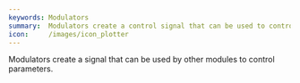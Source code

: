 ```yaml
---
keywords: Modulators
summary:  Modulators create a control signal that can be used to control other modules.
icon:     /images/icon_plotter
---
```


Modulators create a signal that can be used by other modules to control parameters.

